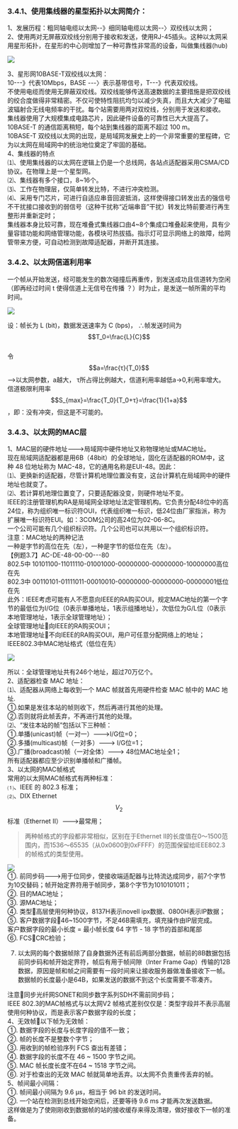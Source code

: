 ### 3.4.1、使用集线器的星型拓扑以太网简介：

1、发展历程：粗同轴电缆以太网--》细同轴电缆以太网--〉双绞线以太网；  
2、使用两对无屏蔽双绞线分别用于接收和发送，使用RJ-45插头。这种以太网采用星形拓扑，在星形的中心则增加了一种可靠性非常高的设备，叫做集线器\(hub\)

![](/assets/集线器.png)

3、星形网10BASE-T双绞线以太网：  
10---》代表10Mbps，BASE ---〉表示基带信号，T---》代表双绞线。  
不使用电缆而使用无屏蔽双绞线。双绞线能够传送高速数据的主要措施是把双绞线的绞合度做得非常精密。不仅可使特性阻抗均匀以减少失真，而且大大减少了电磁波辐射合无线电频率的干扰。每个站需要用两对双绞线，分别用于发送和接收。  
集线器使用了大规模集成电路芯片，因此硬件设备的可靠性已大大提高了。  
10BASE-T 的通信距离稍短，每个站到集线器的距离不超过 100 m。  
10BASE-T 双绞线以太网的出现，是局域网发展史上的一个非常重要的里程碑，它为以太网在局域网中的统治地位奠定了牢固的基础。  
4、集线器的特点  
⑴、使用集线器的以太网在逻辑上仍是一个总线网，各站点适配器采用CSMA/CD协议。在物理上是一个星型网。  
⑵、集线器有多个接口，8~16个。  
⑶、工作在物理层，仅简单转发比特，不进行冲突检测。  
⑷、采用专门芯片，可进行自适应串音回波抵消，这样使得接口转发出去的强信号不干扰接口接收到的弱信号（这种干扰称“近端串音”干扰）转发比特前要进行再生整形并重新定时；  
集线器本身比较可靠，现在堆叠式集线器口由4~8个集成口堆叠起来使用，具有少量容错功能和网络管理功能，各模块可热拔插。指示灯可显示网络上的故障，给网管带来方便，可自动检测到故障适配器，并断开其连接。

### 3.4.2、以太网信道利用率

一个帧从开始发送，经可能发生的数次碰撞后再重传，到发送成功且信道转为空闲（即再经过时间 t  使得信道上无信号在传播 ？）时为止，是发送一帧所需的平均时间。

![](/assets/以太网信道利用率.png)

设：帧长为 L \(bit\)，数据发送速率为 C \(bps\)， ∴帧发送时间为$$T_0=\frac{L}{C}$$  
令$$a=\frac{τ}{Τ_0}$$  --&gt;以太网参数，a越大， τ所占得比例越大，信道利用率越低a→0,利用率增大。  
信道极限利用率 $$S_{max}=\frac{T_0}{T_0+τ}=\frac{1}{1+a}$$ ，即：没有冲突，但这是不可能的。

### 3.4.3、以太网的MAC层

1、MAC层的硬件地址---&gt;局域网中硬件地址又称物理地址或MAC地址。  
现在局域网适配器都是用6B（48bit）的全球地址，固化在适配器的ROM中，这种 48 位地址称为 MAC-48，它的通用名称是EUI-48。因此：  
⑴、更换新的适配器，尽管计算机地理位置没有变，这台计算机在局域网中的硬件地址也就变了。  
⑵、若计算机地理位置变了，只要适配器没变，则硬件地址不变。  
IEEE的注册管理机构RA是局域网全球地址法定管理机构。它负责分配48位中的高24位，称为组织唯一标识符OUI，代表组织唯一标识，低24位由厂家指派，称为扩展唯一标识符EUI。如：3COM公司的高24位为02-06-8C。  
一个公司可能有几个组织标识符。几个公司也可以共用以一个组织标识符。  
注意：MAC地址的两种记法  
一种是字节的高位在先（左），一种是字节的低位在先（左）。  
【例题3.7】AC-DE-48-00-00---80  
802.5中  10101100-11011110-01001000-00000000-00000000-10000000高位在先  
802.3中  00110101-01111011-00010010-00000000-00000000-00000001低位在先  
此外：IEEE考虑可能有人不愿意向IEEE的RA购买OUI，规定MAC地址的第一个字节的最低位为I/G位（0表示单播地址，1表示组播地址），次低位为G/L位（0表示本地管理地址，1表示全球管理地址）；  
全球管理地址向IEEE的RA购买OUI；  
本地管理地址不向IEEE的RA购买OUI，用户可任意分配网络上的地址；  
IEEE802.3中MAC地址格式（低位在先）

![](/assets/IEEE中MAC地址格式.png)

所以：全球管理地址共有246个地址，超过70万亿个。  
2、适配器检查 MAC 地址：  
⑴、适配器从网络上每收到一个 MAC 帧就首先用硬件检查 MAC 帧中的 MAC 地址.  
①.如果是发往本站的帧则收下，然后再进行其他的处理。  
②.否则就将此帧丢弃，不再进行其他的处理。  
⑵、“发往本站的帧”包括以下三种帧：  
①.单播\(unicast\)帧（一对一）---&gt;I/G位=0；  
②.多播\(multicast\)帧（一对多）---&gt; I/G位=1；  
③.广播\(broadcast\)帧（一对全体）---&gt; 48位MAC地址全1；  
所有适配器都应至少识别单播帧和广播帧。  
3、以太网的MAC帧格式  
常用的以太网MAC帧格式有两种标准：  
⑴、IEEE 的 802.3 标准；  
⑵、DIX Ethernet $$V_2$$ 标准（Ethernet II）---&gt;最常用；

> 两种帧格式的字段都非常相似，区别在于Ethernet II的长度值在0～1500范围内，而1536～65535（从0x0600到0xFFFF）的范围保留给IEEE802.3的帧格式的类型使用。

![](/assets/以太网的MAC帧格式.png)  
 ①.    前同步码---&gt;用于位同步，使接收端适配器与比特流达成同步，前7个字节为10交替码；帧开始定界符用于帧同步，第8个字节为1010101011；  
②.    目的MAC地址；  
③.    源MAC地址；  
④.    类型高层使用何种协议，8137H表示novell ipx数据、0800H表示IP数据；  
⑤. 客户数据字段46~1500字节，不足46B需填充，填充操作由IP层完成。  
客户数据字段的最小长度 = 最小帧长度 64 字节 - 18 字节的首部和尾部  
⑥.    FCSCRC检验；

7. 以太网的每个数据帧除了自身数据外还有前后两部分数据，帧前的8B数据包括前同步码和帧开始定界符，帧后有用于帧间隙（Inter Frame Gap）传输的12B数据，原因是帧和帧之间需要有一段时间来让接收服务器做准备接收下一帧。数据帧的长度最小是64B，如果发送的数据不到这个长度需要不零凑齐。

  
注意同步光纤网SONET和同步数字系列SDH不需前同步码；  
IEEE 802.3的MAC帧格式与以太网V2 帧格式差别仅仅是：类型字段并不表示高层使用何种协议，而是表示客户数据字段的长度；  
4、无效帧以下帧为无效帧：  
①.    数据字段的长度与长度字段的值不一致；  
②.    帧的长度不是整数个字节；  
③.    用收到的帧检验序列 FCS 查出有差错；  
④.    数据字段的长度不在 46 ~ 1500 字节之间。  
⑤.    MAC 帧长度长度不在64 ~ 1518 字节之间。  
⑥.    对于检查出的无效 MAC 帧就简单地丢弃。以太网不负责重传丢弃的帧。  
5、帧间最小间隔：  
①.    帧间最小间隔为 9.6 μs，相当于 96 bit 的发送时间。  
②.    一个站在检测到总线开始空闲后，还要等待 9.6 ms 才能再次发送数据。  
这样做是为了使刚刚收到数据帧的站的接收缓存来得及清理，做好接收下一帧的准备。

### 



